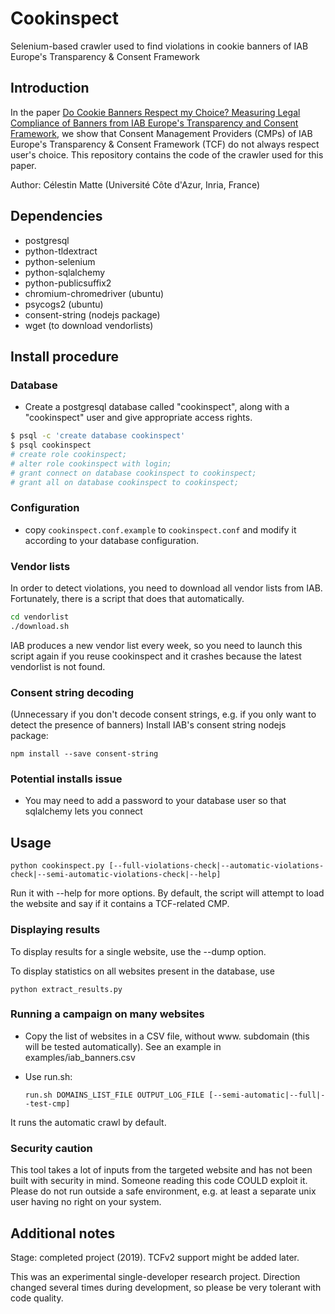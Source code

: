 # Cookinspect

Selenium-based crawler used to find violations in cookie banners of IAB Europe's Transparency &amp; Consent Framework

## Introduction

In the paper [Do Cookie Banners Respect my Choice? Measuring Legal Compliance of Banners from IAB Europe's Transparency and Consent Framework](https://arxiv.org/abs/1911.09964), we show that Consent Management Providers (CMPs) of IAB Europe's Transparency & Consent Framework (TCF) do not always respect user's choice. This repository contains the code of the crawler used for this paper.

Author: Célestin Matte (Université Côte d'Azur, Inria, France)

## Dependencies

- postgresql
- python-tldextract
- python-selenium
- python-sqlalchemy
- python-publicsuffix2
- chromium-chromedriver (ubuntu)
- psycogs2 (ubuntu)
- consent-string (nodejs package)
- wget (to download vendorlists)

## Install procedure

### Database
- Create a postgresql database called "cookinspect", along with a "cookinspect" user and give appropriate access rights.

```bash
$ psql -c 'create database cookinspect'
$ psql cookinspect
# create role cookinspect;
# alter role cookinspect with login;
# grant connect on database cookinspect to cookinspect;
# grant all on database cookinspect to cookinspect;
```

### Configuration
- copy `cookinspect.conf.example` to `cookinspect.conf` and modify it according to your database configuration.

### Vendor lists
In order to detect violations, you need to download all vendor lists from IAB. Fortunately, there is a script that does that automatically.

```bash
cd vendorlist
./download.sh
```

IAB produces a new vendor list every week, so you need to launch this script again if you reuse cookinspect and it crashes because the latest vendorlist is not found.

### Consent string decoding
(Unnecessary if you don't decode consent strings, e.g. if you only want to detect the presence of banners)
Install IAB's consent string nodejs package:

``npm install --save consent-string``

### Potential installs issue
- You may need to add a password to your database user so that sqlalchemy lets you connect

## Usage

``python cookinspect.py [--full-violations-check|--automatic-violations-check|--semi-automatic-violations-check|--help]``

Run it with --help for more options.
By default, the script will attempt to load the website and say if it contains a TCF-related CMP.

### Displaying results

To display results for a single website, use the --dump option.

To display statistics on all websites present in the database, use

``python extract_results.py``

### Running a campaign on many websites
- Copy the list of websites in a CSV file, without www. subdomain (this will be tested automatically). See an example in examples/iab_banners.csv
- Use run.sh:

	``run.sh DOMAINS_LIST_FILE OUTPUT_LOG_FILE [--semi-automatic|--full|--test-cmp]``

It runs the automatic crawl by default.

### Security caution
This tool takes a lot of inputs from the targeted website and has not been built with security in mind. Someone reading this code COULD exploit it. Please do not run outside a safe environment, e.g. at least a separate unix user having no right on your system.

## Additional notes
Stage: completed project (2019). TCFv2 support might be added later.

This was an experimental single-developer research project. Direction changed several times during development, so please be very tolerant with code quality.
